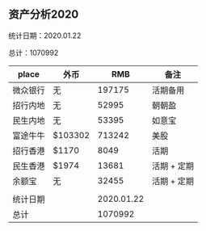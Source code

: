 ## 资产分析2020

统计日期：2020.01.22

总计：1070992

| place | 外币      | RMB        | 备注      |
| ----- | ------- | ---------- | ------- |
| 微众银行  | 无       | 197175     | 活期备用    |
| 招行内地  | 无       | 52995      | 朝朝盈     |
| 民生内地  | 无       | 53395      | 如意宝     |
| 富途牛牛  | $103302 | 713242     | 美股      |
| 招行香港  | $1170   | 8049       | 活期      |
| 民生香港  | $1974   | 13681      | 活期 + 定期 |
| 余额宝   | 无       | 32455      | 活期 + 定期 |
|       |         |            |         |
| 统计日期  |         | 2020.01.22 |         |
| 总计    |         | 1070992    |         |
